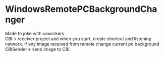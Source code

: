 # WindowsRemotePCBackgroundChanger

Made to joke with coworkers  <br />
CBI-> receiver project and when you start, create shortcut and listening network. if any image received from remote change current pc background  <br />
CBISender-> send image to CBI
